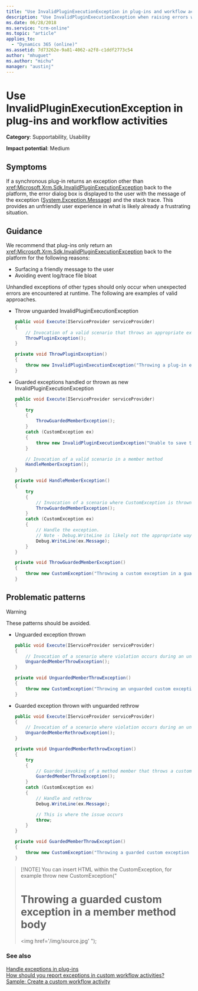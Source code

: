 ```yaml
---
title: "Use InvalidPluginExecutionException in plug-ins and workflow activities | MicrosoftDocs"
description: "Use InvalidPluginExecutionException when raising errors within the context of a Dynamics 365 Customer Engagement plug-in and workflow activity."
ms.date: 06/28/2018
ms.service: "crm-online"
ms.topic: "article"
applies_to: 
  - "Dynamics 365 (online)"
ms.assetid: 7d73262e-9a81-4062-a2f8-c1ddf2773c54
author: "mhuguet"
ms.author: "michu"
manager: "austinj"
---
```

# Use InvalidPluginExecutionException in plug-ins and workflow activities

**Category**: Supportability, Usability

**Impact potential**: Medium

<a name='symptoms'></a>

## Symptoms

If a synchronous plug-in returns an exception other than <xref:Microsoft.Xrm.Sdk.InvalidPluginExecutionException> back to the platform, the error dialog box is displayed to the user with the message of the exception ([System.Exception.Message](/dotnet/api/system.exception.message?view=netframework-4.5.2#System_Exception_Message)) and the stack trace. This provides an unfriendly user experience in what is likely already a frustrating situation.

<a name='guidance'></a>

## Guidance

We recommend that plug-ins only return an <xref:Microsoft.Xrm.Sdk.InvalidPluginExecutionException> back to the platform for the following reasons:

- Surfacing a friendly message to the user
- Avoiding event log/trace file bloat

Unhandled exceptions of other types should only occur when unexpected errors are encountered at runtime. The following are examples of valid approaches.

- Throw unguarded InvalidPluginExecutionException

    ```csharp
    public void Execute(IServiceProvider serviceProvider)
    {
        // Invocation of a valid scenario that throws an appropriate exception type
        ThrowPluginException();
    }
    
    private void ThrowPluginException()
    {
        throw new InvalidPluginExecutionException("Throwing a plug-in exception in a member method body");
    }
    ```

- Guarded exceptions handled or thrown as new InvalidPluginExecutionException

    ```csharp
    public void Execute(IServiceProvider serviceProvider)
    {
        try
        {
            ThrowGuardedMemberException();
        }
        catch (CustomException ex)
        {
            throw new InvalidPluginExecutionException("Unable to save the contact. This is likely caused by..."), ex);
        }
    
        // Invocation of a valid scenario in a member method
        HandleMemberException();
    }
    
    private void HandleMemberException()
    {
        try
        {
            // Invocation of a scenario where CustomException is thrown
            ThrowGuardedMemberException();
        }
        catch (CustomException ex)
        {
            // Handle the exception.
            // Note - Debug.WriteLine is likely not the appropriate way to handle the exception. This is for demonstration purposes only
            Debug.WriteLine(ex.Message);
        }
    }
    
    private void ThrowGuardedMemberException()
    {
        throw new CustomException("Throwing a custom exception in a guarded member");
    }
    ```

<a name='problem'></a>

## Problematic patterns

> [!WARNING]
> These patterns should be avoided.

- Unguarded exception thrown

    ```csharp
    public void Execute(IServiceProvider serviceProvider)
    {
        // Invocation of a scenario where violation occurs during an unguarded throw
        UnguardedMemberThrowException();
    }
    
    private void UnguardedMemberThrowException()
    {
        throw new CustomException("Throwing an unguarded custom exception in a member method body");
    }
    ```

- Guarded exception thrown with unguarded rethrow

    ```csharp
    public void Execute(IServiceProvider serviceProvider)
    {
        // Invocation of a scenario where violation occurs during an unguarded rethrow
        UnguardedMemberRethrowException();
    }
    
    private void UnguardedMemberRethrowException()
    {
        try
        {
            // Guarded invoking of a method member that throws a custom exception
            GuardedMemberThrowException();
        }
        catch (CustomException ex)
        {
            // Handle and rethrow
            Debug.WriteLine(ex.Message);
    
            // This is where the issue occurs
            throw;
        }
    }
    
    private void GuardedMemberThrowException()
    {
        throw new CustomException("Throwing a guarded custom exception in a member method body");
    }
    ```

> [!NOTE] You can insert HTML within the CustomException, for example
>         throw new CustomException("<H1>Throwing a guarded custom exception in a member method body</H1><img href='/img/source.jpg' ");


<a name='seealso'></a>

### See also

[Handle exceptions in plug-ins](../../developer/handle-exceptions-plugins.md)<br/>
[How should you report exceptions in custom workflow activities?](../../developer/best-practices-sdk.md#how-to-report-exceptions-custom-workflow-activities)<br/>
[Sample: Create a custom workflow activity](../../developer/workflow/sample-create-custom-workflow-activity.md)<br/>
